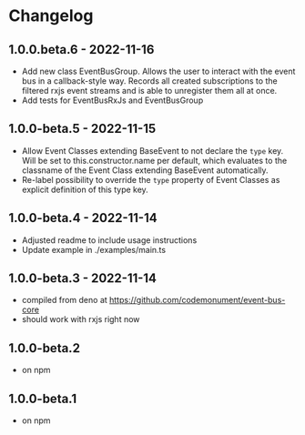 # Changelog 

## 1.0.0.beta.6 - 2022-11-16 

- Add new class EventBusGroup. Allows the user to interact with the event bus in a callback-style way. 
  Records all created subscriptions to the filtered rxjs event streams and is able to unregister them all at once.
- Add tests for EventBusRxJs and EventBusGroup

## 1.0.0-beta.5 - 2022-11-15 

- Allow Event Classes extending BaseEvent<T> to not declare the `type` key. 
  Will be set to this.constructor.name per default, which evaluates to the classname of the Event Class extending BaseEvent<T> automatically. 
- Re-label possibility to override the `type` property of Event Classes as explicit definition of this type key. 

## 1.0.0-beta.4 - 2022-11-14 

- Adjusted readme to include usage instructions
- Update example in ./examples/main.ts

## 1.0.0-beta.3 - 2022-11-14 

- compiled from deno at https://github.com/codemonument/event-bus-core
- should work with rxjs right now

## 1.0.0-beta.2 

- on npm

## 1.0.0-beta.1 

- on npm